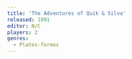 ```yaml
---
title: 'The Adventures of Quik & Silva'
released: 1991
editor: N/C
players: 2
genres:
  - Plates-formes
---
```

